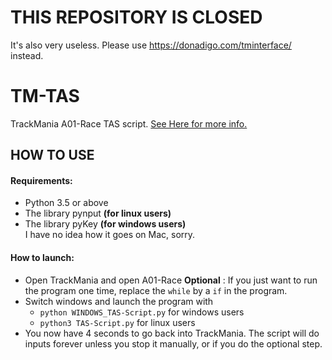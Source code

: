 # THIS REPOSITORY IS CLOSED
It's also very useless. Please use https://donadigo.com/tminterface/ instead.





# TM-TAS
TrackMania A01-Race TAS script. [See Here for more info.](https://youtu.be/-_e2jgFKHUg)
## HOW TO USE
#### Requirements:
- Python 3.5 or above
- The library pynput **(for linux users)**
- The library pyKey **(for windows users)**\
I have no idea how it goes on Mac, sorry.

#### How to launch:
- Open TrackMania and open A01-Race
**Optional** : If you just want to run the program one time, replace the `while` by a `if` in the program.
- Switch windows and launch the program with
  - `python WINDOWS_TAS-Script.py` for windows users
  - `python3 TAS-Script.py` for linux users
- You now have 4 seconds to go back into TrackMania. The script will do inputs forever unless you stop it manually, or if you do the optional step.
 
